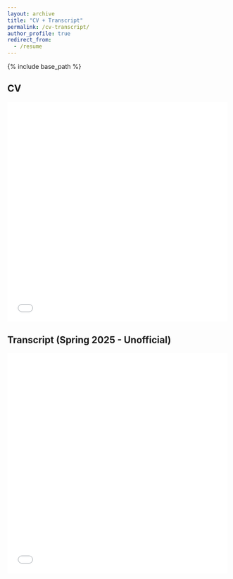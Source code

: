 ```yaml
---
layout: archive
title: "CV + Transcript"
permalink: /cv-transcript/
author_profile: true
redirect_from:
  - /resume
---
```


{% include base_path %}

## CV

<embed src="/files/CV.pdf" width="500" height="500" type="application/pdf">

## Transcript (Spring 2025 - Unofficial)

<embed src="/files/S2f_transcript.pdf" width="500" height="500" type="application/pdf">

